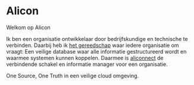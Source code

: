 # Alicon

Welkom op Alicon

Ik ben een organisatie ontwikkelaar door bedrijfskundige en technische te verbinden. Daarbij heb ik [het gereedschap](/aliconnect/api) waar iedere organisatie om vraagt: Een veilige database waar alle informatie gestructureerd wordt en waarmee systemen kunnen koppelen. Daarmee is [aliconnect](/aliconnect/api) de verbindende schakel en informatie manager voor een organisatie.

One Source, One Truth in een veilige cloud omgeving.
